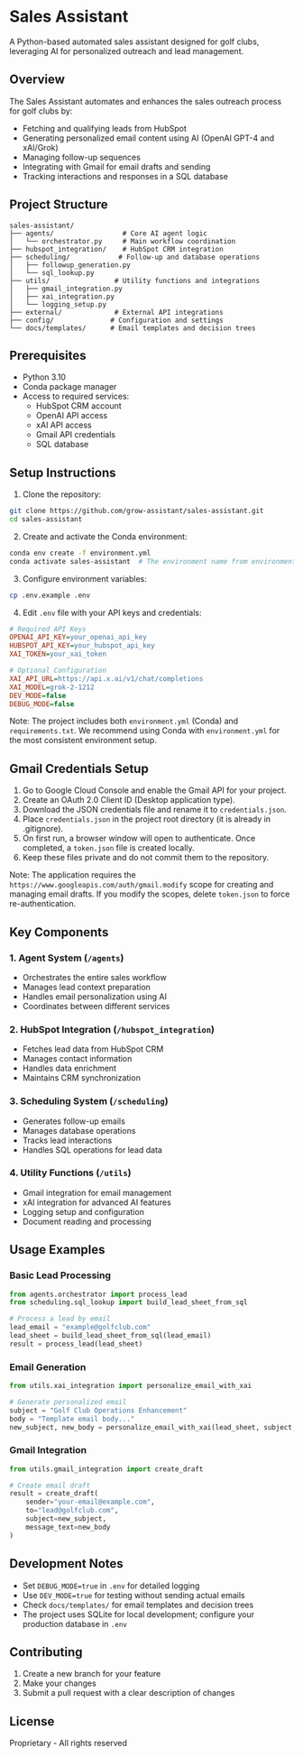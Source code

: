 # Sales Assistant

A Python-based automated sales assistant designed for golf clubs, leveraging AI for personalized outreach and lead management.

## Overview

The Sales Assistant automates and enhances the sales outreach process for golf clubs by:
- Fetching and qualifying leads from HubSpot
- Generating personalized email content using AI (OpenAI GPT-4 and xAI/Grok)
- Managing follow-up sequences
- Integrating with Gmail for email drafts and sending
- Tracking interactions and responses in a SQL database

## Project Structure

```
sales-assistant/
├── agents/                 # Core AI agent logic
│   └── orchestrator.py     # Main workflow coordination
├── hubspot_integration/    # HubSpot CRM integration
├── scheduling/            # Follow-up and database operations
│   ├── followup_generation.py
│   └── sql_lookup.py
├── utils/                # Utility functions and integrations
│   ├── gmail_integration.py
│   ├── xai_integration.py
│   └── logging_setup.py
├── external/             # External API integrations
├── config/              # Configuration and settings
└── docs/templates/      # Email templates and decision trees
```

## Prerequisites

- Python 3.10
- Conda package manager
- Access to required services:
  - HubSpot CRM account
  - OpenAI API access
  - xAI API access
  - Gmail API credentials
  - SQL database

## Setup Instructions

1. Clone the repository:
```bash
git clone https://github.com/grow-assistant/sales-assistant.git
cd sales-assistant
```

2. Create and activate the Conda environment:
```bash
conda env create -f environment.yml
conda activate sales-assistant  # The environment name from environment.yml
```

3. Configure environment variables:
```bash
cp .env.example .env
```

4. Edit `.env` file with your API keys and credentials:
```ini
# Required API Keys
OPENAI_API_KEY=your_openai_api_key
HUBSPOT_API_KEY=your_hubspot_api_key
XAI_TOKEN=your_xai_token

# Optional Configuration
XAI_API_URL=https://api.x.ai/v1/chat/completions
XAI_MODEL=grok-2-1212
DEV_MODE=false
DEBUG_MODE=false
```

Note: The project includes both `environment.yml` (Conda) and `requirements.txt`. We recommend using Conda with `environment.yml` for the most consistent environment setup.

## Gmail Credentials Setup

1. Go to Google Cloud Console and enable the Gmail API for your project.
2. Create an OAuth 2.0 Client ID (Desktop application type).
3. Download the JSON credentials file and rename it to `credentials.json`.
4. Place `credentials.json` in the project root directory (it is already in .gitignore).
5. On first run, a browser window will open to authenticate. Once completed, a `token.json` file is created locally.
6. Keep these files private and do not commit them to the repository.

Note: The application requires the `https://www.googleapis.com/auth/gmail.modify` scope for creating and managing email drafts. If you modify the scopes, delete `token.json` to force re-authentication.

## Key Components

### 1. Agent System (`/agents`)
- Orchestrates the entire sales workflow
- Manages lead context preparation
- Handles email personalization using AI
- Coordinates between different services

### 2. HubSpot Integration (`/hubspot_integration`)
- Fetches lead data from HubSpot CRM
- Manages contact information
- Handles data enrichment
- Maintains CRM synchronization

### 3. Scheduling System (`/scheduling`)
- Generates follow-up emails
- Manages database operations
- Tracks lead interactions
- Handles SQL operations for lead data

### 4. Utility Functions (`/utils`)
- Gmail integration for email management
- xAI integration for advanced AI features
- Logging setup and configuration
- Document reading and processing

## Usage Examples

### Basic Lead Processing
```python
from agents.orchestrator import process_lead
from scheduling.sql_lookup import build_lead_sheet_from_sql

# Process a lead by email
lead_email = "example@golfclub.com"
lead_sheet = build_lead_sheet_from_sql(lead_email)
result = process_lead(lead_sheet)
```

### Email Generation
```python
from utils.xai_integration import personalize_email_with_xai

# Generate personalized email
subject = "Golf Club Operations Enhancement"
body = "Template email body..."
new_subject, new_body = personalize_email_with_xai(lead_sheet, subject, body)
```

### Gmail Integration
```python
from utils.gmail_integration import create_draft

# Create email draft
result = create_draft(
    sender="your-email@example.com",
    to="lead@golfclub.com",
    subject=new_subject,
    message_text=new_body
)
```

## Development Notes

- Set `DEBUG_MODE=true` in `.env` for detailed logging
- Use `DEV_MODE=true` for testing without sending actual emails
- Check `docs/templates/` for email templates and decision trees
- The project uses SQLite for local development; configure your production database in `.env`

## Contributing

1. Create a new branch for your feature
2. Make your changes
3. Submit a pull request with a clear description of changes

## License

Proprietary - All rights reserved
